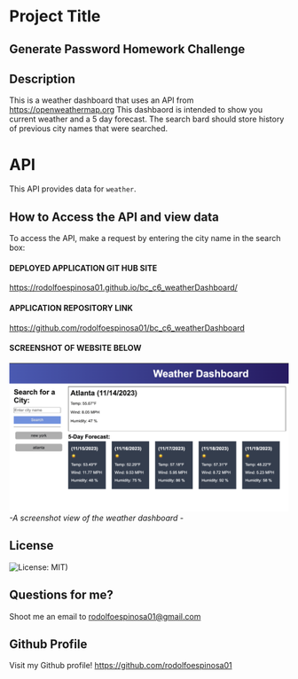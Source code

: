 # Project Title

## Generate Password Homework Challenge

## Description

This is a weather dashboard that uses an API from https://openweathermap.org
This dashbaord is intended to show you current weather and a 5 day forecast. The search bard should store history of previous city names that were searched.

# API

This API provides data for `weather`.

## How to Access the API and view data

To access the API, make a request by entering the city name in the search box:

#### DEPLOYED APPLICATION GIT HUB SITE

https://rodolfoespinosa01.github.io/bc_c6_weatherDashboard/

#### APPLICATION REPOSITORY LINK

https://github.com/rodolfoespinosa01/bc_c6_weatherDashboard

#### SCREENSHOT OF WEBSITE BELOW

![A representation of the WeatherDashboard](<assets/img/Screenshot 2023-11-14 at 11.59.15 PM.png>)
_-A screenshot view of the weather dashboard -_

## License

![License: MIT)](https://img.shields.io/badge/License-MIT-yellow.svg)

## Questions for me?

Shoot me an email to rodolfoespinosa01@gmail.com

## Github Profile

Visit my Github profile!
https://github.com/rodolfoespinosa01
